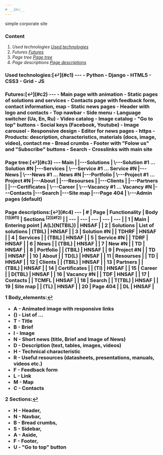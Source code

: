 ```yaml
---
# __bkc__
---
```



simple corporate site


### __Content__
1. _Used technologies_ <em id="c1">[Used technologies](#s1)</em>
2. _Futures_ <em id="c2">[Futures](#s2)</em>
3. _Page tree_ <em id="c3">[Page tree](#s3)</em>
4. _Page descriptions_ <em id="c4">[Page descriptions](#s4)</em>




<h3 id="s1">Used technologies:</h>[↩](#c1)
---
- Python
- Django
- HTML5
- CSS3
- Grid
- JS


<h3 id="s2">Futures:</h>[↩](#c2)
---
- Main page with animation
- Static pages of solutions and services
- Contacts page with feedback form, contact information, map
- Static news pages
- Header with logo and contacts
- Top nawbar
- Side menu
- Language switcher (Ua, En, Ru)
- Video catalog
- Image catalog
- "Go to top" buttons
- Social keys (Facebook, Youtube)
- Image carousel
- Responsive design
- Editor for news pages
- https
- Products: description, characteristics, materials (docs, image, video), contact me
- Bread crumbs
- Footer with "Folow us" and "Subscribe" buttons
- Search
- Crosslinks with main site


<h3 id="s3">Page tree:</h>[↩](#c3)
---
		Main
		|
		|---Solutions
		|	\---Solution #1 ... Solution #N
		|---Services
		|	\---Service #1 ... Service #N
		|---News
		|	\---News #1 ... News #N
		|---Portfolio
		|	\---Project #1 ... Project #N
		|---About
		|	|---Resourses
		|	|---Clients
		|	|---Partners
		|	|---Certificates
		|	\---Career
		|		\---Vacancy #1 ... Vacancy #N
		|---Contacts
		|---Search	
		|---Site map
		|---Page 404
		|
		\---Admin pages (default)


<h3 id="s4">Page descriptions:</h>[↩](#c4)
---
| # | Page | Functionality | Body <sup id="a1">[1](#f1)</sup> | Sections <sup id="a2">[2](#f2)</sup> |
| --- | --- | --- | --- | --- |
| 1 | Main | Entering point | A(L)(N(TBIL)) | HNSAF |
| 2 | Solutions | List of solutions | (TBIL) | HNSAF |
| 3 | Solution #N |  | TDHRF | HNSAF |
| 4 | Services |  | (TBIL) | HNSAF |
| 5 | Service #N |  | TDRF | HNSAF |
| 6 | News |  | (TBIL) | HNSAF |
| 7 | New #N |  | TD | HNSAF |
| 8 | Portfolio |  | (TBIL) | HNSAF |
| 9 | Project #N |  | TD | HNSAF |
| 10 | About |  | TD(L) | HNSAF |
| 11 | Resourses |  | TD | HNSAF |
| 12 | Clients |  | (TBIL) | HNSAF |
| 13 | Partners |  | (TBIL) | HNSAF |
| 14 | Certificates |  | (TI) | HNSAF |
| 15 | Career |  | D(TBL) | HNSAF |
| 16 | Vacancy #N |  | TDF | HNSAF |
| 17 | Contacts |  | TCMFL | HNSAF |
| 18 | Search |  | T(TBL) | HNSAF |
| 19 | Site map |  | (TL) | HNSAF |
| 20 | Page 404 |  | DL | HNSAF |


<b id="f1">1</b> Body_elements:[↩](#a1)

- A - Animated image with responsive links
- () - List of ...
- T - Title
- B - Brief
- I - Image
- N - Short news (title, Brief and Image of News)
- D - Description (text, tables, images, videos)
- H - Technical characteristic
- R - Useful resources (datasheets, presentations, manuals, videos etc.)
- F - Feedback form
- L - Link
- M - Map
- C - Contacts

<b id="f2">2</b> Sections:[↩](#a2)

- H - Header,
- N - Navbar,
- B - Bread crumbs,
- S - Sidebar,
- A - Aside,
- F - Footer,
- U - "Go to top" button

